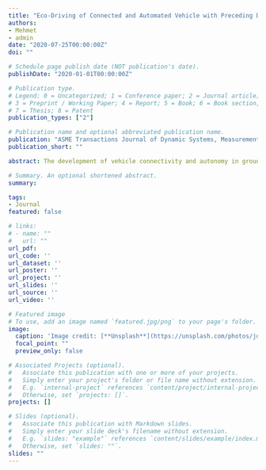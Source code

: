 ```yaml
---
title: "Eco-Driving of Connected and Automated Vehicle with Preceding Driver Behavior Prediction"
authors:
- Mehmet
- admin
date: "2020-07-25T00:00:00Z"
doi: ""

# Schedule page publish date (NOT publication's date).
publishDate: "2020-01-01T00:00:00Z"

# Publication type.
# Legend: 0 = Uncategorized; 1 = Conference paper; 2 = Journal article;
# 3 = Preprint / Working Paper; 4 = Report; 5 = Book; 6 = Book section;
# 7 = Thesis; 8 = Patent
publication_types: ["2"]

# Publication name and optional abbreviated publication name.
publication: "ASME Transactions Journal of Dynamic Systems, Measurement and Control"
publication_short: ""

abstract: The development of vehicle connectivity and autonomy in ground transportation is not only able to enhance traffic safety and driving comfort as well as fuel economy. This study presents a receding-horizon optimization-based control strategy integrated with the preceding vehicle speed prediction model to achieve an eco-driving strategy for connected and automated vehicles (CAVs). In the real traffic where the CAV follows a preceding vehicle on the road, a gated recurrent unit (GRU) network is used to predict the behavior of the preceding vehicle by utilizing the historical inter-vehicle information collected through onboard sensors. Then, a nonlinear model predictive control (NMPC) algorithm is adopted for CAV to minimize the accumulated fuel consumption within the preview horizon. The NMPC approach solves the fuel-optimal speed profile of the CAV, considering a predicted short-term speed preview of the preceding vehicle. With the awareness of the preview speed conditions, the fuel consumption of the CAV is reduced by avoiding unnecessary braking and acceleration, especially during transient traffic conditions. The Pareto front framework is used to examine a trade-off between the vehicle speed prediction accuracy, computational burden, and the fuel consumption of the CAV in the proposed GRU-NMPC design. To analyze the effectiveness of the GRU-NMPC design, adaptive cruise control with constant time headway policy (ACC-CTH) is adopted as a benchmark control design. Comparison results show significant fuel economy improvement of the proposed design and expose possible fuel benefits from vehicle autonomy and sensor fusion technology.

# Summary. An optional shortened abstract.
summary:

tags:
- Journal
featured: false

# links:
# - name: ""
#   url: ""
url_pdf:
url_code: ''
url_dataset: ''
url_poster: ''
url_project: ''
url_slides: ''
url_source: ''
url_video: ''

# Featured image
# To use, add an image named `featured.jpg/png` to your page's folder.
image:
  caption: 'Image credit: [**Unsplash**](https://unsplash.com/photos/jdD8gXaTZsc)'
  focal_point: ""
  preview_only: false

# Associated Projects (optional).
#   Associate this publication with one or more of your projects.
#   Simply enter your project's folder or file name without extension.
#   E.g. `internal-project` references `content/project/internal-project/index.md`.
#   Otherwise, set `projects: []`.
projects: []

# Slides (optional).
#   Associate this publication with Markdown slides.
#   Simply enter your slide deck's filename without extension.
#   E.g. `slides: "example"` references `content/slides/example/index.md`.
#   Otherwise, set `slides: ""`.
slides: ""
---
```

